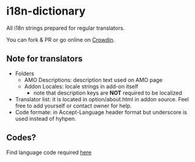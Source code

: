 # i18n-dictionary
All i18n strings prepared for regular translators.

You can fork & PR or go online on [Crowdin](https://crowdin.com/project/foxauth).

## Note for translators

- Folders
  - AMO Descriptions: description text used on AMO page
  - Addon Locales: locale strings in add-on itself
    - note that description keys are **NOT** required to be localized
- Translator list: it is located in option/about.html in addon source. Feel free to add yourself or contact owner for help.
- Code formate: in Accept-Language header format but underscore is used instead of hyhpen. 

## Codes?

Find language code required [here](https://r12a.github.io/app-subtags/)